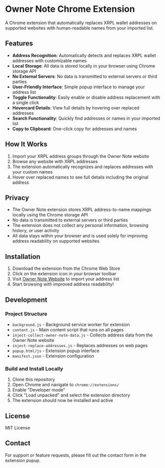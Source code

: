 # Owner Note Chrome Extension

A Chrome extension that automatically replaces XRPL wallet addresses on supported websites with human-readable names from your imported list.

## Features

- **Address Recognition**: Automatically detects and replaces XRPL wallet addresses with customizable names
- **Local Storage**: All data is stored locally in your browser using Chrome storage API
- **No External Servers**: No data is transmitted to external servers or third parties
- **User-Friendly Interface**: Simple popup interface to manage your address list
- **Toggle Functionality**: Easily enable or disable address replacement with a single click
- **Hovercard Details**: View full details by hovering over replaced addresses
- **Search Functionality**: Quickly find addresses or names in your imported list
- **Copy to Clipboard**: One-click copy for addresses and names

## How It Works

1. Import your XRPL address groups through the Owner Note website
2. Browse any website with XRPL addresses
3. The extension automatically recognizes and replaces addresses with your custom names
4. Hover over replaced names to see full details including the original address

## Privacy

- The Owner Note extension stores XRPL address-to-name mappings locally using the Chrome storage API
- No data is transmitted to external servers or third parties
- The extension does not collect any personal information, browsing history, or user activity
- All data stays within your browser and is used solely for improving address readability on supported websites

## Installation

1. Download the extension from the Chrome Web Store
2. Click on the extension icon in your browser toolbar
3. Visit [Owner Note Website](https://owner-note.shirome.net/owners/) to import your address list
4. Start browsing with improved address readability!

## Development

### Project Structure
- `background.js` - Background service worker for extension
- `content.js` - Main content script that runs on all pages
- `inject-collect-owner-note-data.js` - Collects address data from the Owner Note website
- `inject-replace-addresses.js` - Replaces addresses on web pages
- `popup.html/js` - Extension popup interface
- `manifest.json` - Extension configuration

### Build and Install Locally
1. Clone this repository
2. Open Chrome and navigate to `chrome://extensions/`
3. Enable "Developer mode"
4. Click "Load unpacked" and select the extension directory
5. The extension should now be installed and active

## License

MIT License

## Contact

For support or feature requests, please fill out the contact form in the extension popup.
